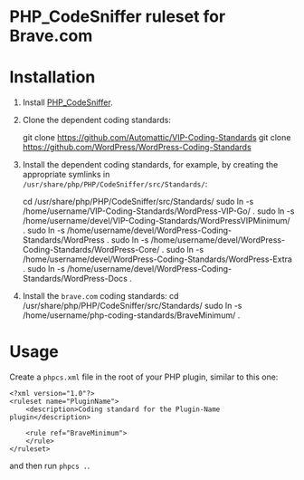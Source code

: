 PHP_CodeSniffer ruleset for Brave.com
=====================================

# Installation

1. Install [PHP_CodeSniffer](https://github.com/squizlabs/PHP_CodeSniffer).
2. Clone the dependent coding standards:

    git clone https://github.com/Automattic/VIP-Coding-Standards
    git clone https://github.com/WordPress/WordPress-Coding-Standards
3. Install the dependent coding standards, for example, by creating the
   appropriate symlinks in `/usr/share/php/PHP/CodeSniffer/src/Standards/`:

    cd /usr/share/php/PHP/CodeSniffer/src/Standards/
    sudo ln -s /home/username/VIP-Coding-Standards/WordPress-VIP-Go/ .
    sudo ln -s /home/username/devel/VIP-Coding-Standards/WordPressVIPMinimum/ .
    sudo ln -s /home/username/devel/WordPress-Coding-Standards/WordPress .
    sudo ln -s /home/username/devel/WordPress-Coding-Standards/WordPress-Core/ .
    sudo ln -s /home/username/devel/WordPress-Coding-Standards/WordPress-Extra .
    sudo ln -s /home/username/devel/WordPress-Coding-Standards/WordPress-Docs .
4. Install the `brave.com` coding standards:
    cd /usr/share/php/PHP/CodeSniffer/src/Standards/
    sudo ln -s /home/username/php-coding-standards/BraveMinimum/ .

# Usage

Create a `phpcs.xml` file in the root of your PHP plugin, similar to this
one:

```
<?xml version="1.0"?>
<ruleset name="PluginName">
	<description>Coding standard for the Plugin-Name plugin</description>

	<rule ref="BraveMinimum">
	</rule>
</ruleset>
```

and then run `phpcs .`.
